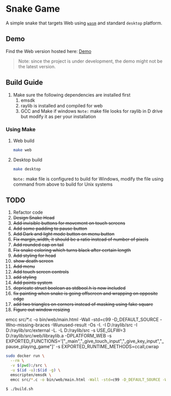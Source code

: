 # Snake Game
A simple snake that targets Web using [`wasm`](https://webassembly.org/) and standard `desktop` platform. 

## Demo
Find the Web version hosted here: [Demo](https://www.students.cs.ubc.ca/~aghadia/trialWasm/main.html)
> Note: since the project is under development, the demo might not be the latest version.
## Build Guide
1) Make sure the following dependencies are installed first
    1) emsdk
    1) raylib is installed and compiled for web
    1) GCC and Make if windows
    `Note:` make file looks for raylib in D drive but modify it as per your installation
### Using Make
1) Web build
    ```BASH
    make web
    ```
1) Desktop build
    ```BASH
    make desktop
    ```
    `Note:` make file is configured to build for Windows, modify the file using command from above to build for Unix systems

## TODO
1) Refactor code
1) ~~Design Snake Head~~
1) ~~Add invisible buttons for movement on touch screens~~
1) ~~Add some padding to pause button~~
1) ~~Add Dark and light mode button on menu button~~
1) ~~Fix margin_width, it should be a ratio instead of number of pixels~~
1) ~~Add rounded cap on tail~~
1) ~~Fix snake coloring which turns black after certain length~~
1) ~~Add styling for head~~
1) ~~show death screen~~
1) ~~Add menu~~
1) ~~Add touch screen controls~~
1) ~~add styling~~
1) ~~Add points system~~
1) ~~depricate struct boolean as stdbool.h is now included~~
1) ~~fix painting when snake is going offscreen and wrapping on opposite edge~~
1) ~~add two triangles on corners instead of masking using fake square~~
1) ~~Figure out window resizing~~


emcc src/*.c -o bin/web/main.html -Wall -std=c99 -D_DEFAULT_SOURCE -Wno-missing-braces -Wunused-result -Os -I. -I D:/raylib/src -I D:/raylib/src/external -L. -L D:/raylib/src -s USE_GLFW=3 D:/raylib/src/web/libraylib.a -DPLATFORM_WEB -s EXPORTED_FUNCTIONS='["_main","_give_touch_input","_give_key_input","_pause_playing_game"]' -s EXPORTED_RUNTIME_METHODS=ccall,cwrap


```sh
sudo docker run \
  --rm \
  -v $(pwd):/src \
  -u $(id -u):$(id -g) \
  emscripten/emsdk \
  emcc src/*.c -o bin/web/main.html -Wall -std=c99 -D_DEFAULT_SOURCE -Wno-missing-braces -Wunused-result -Os -I. -I include -L. -L include -s USE_GLFW=3 libWeb/libraylib.a -DPLATFORM_WEB -s EXPORTED_FUNCTIONS='["_main","_give_touch_input","_give_key_input","_pause_playing_game"]' -s EXPORTED_RUNTIME_METHODS=ccall,cwrap
```

```sh
$ ./build.sh
```